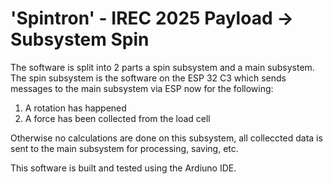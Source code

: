 # 'Spintron' - IREC 2025 Payload -> Subsystem Spin

The software is split into 2 parts a spin subsystem and a main subsystem.
The spin subsystem is the software on the ESP 32 C3 which sends messages to the main subsystem via ESP now for the following:

1. A rotation has happened
2. A force has been collected from the load cell

Otherwise no calculations are done on this subsystem, all colleccted data is sent to the main subsystem for processing, saving, etc.


This software is built and tested using the Ardiuno IDE.
